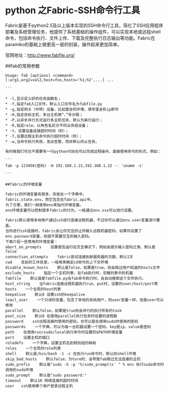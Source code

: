  # python 之Fabric-SSH命令行工具


Fabric是基于python2.5及以上版本实现的SSH命令行工具，简化了SSH应用程序部署及系统管理任务，他提供了系统基础的操作组件，可以实现本地或远程shell命令，包括命令执行、文件上传、下载及完整执行日志输出等功能。Fabric在paramiko的基础上做更高一层的封装，操作起来更加简单。

官网地址：http://www.fabfile.org/

##fab的常用参数
``````
Usage: fab [options] <command>[:arg1,arg2=val2,host=foo,hosts='h1;h2',...] ...

```

* -l,显示定义好的任务函数名；
* -f,指定fab入口文件，默认入口文件名为fabfile.py
* -g,指定网关（中转）设备，比如堡垒机环境，填写堡垒机ip即可
* -H,指定目标主机，多台主机用“，”号分隔；
* -P,以异步并行方式运行多主机任务，默认为串行运行；
* -R,指定role，以角色名区分不同业务组设备；
* -t，设置设备连接超时时间（秒）；
* -T,设置远程主机命令执行超时时间（秒）；
* -w,当命令执行失败，发出告警，而非默认终止任务。

有时候我们可已不需要写一行python代码也可以完成远程操作，直接使用命令的形式，例如：

```
fab -p 123456(密码) -H 192.168.1.21,192.168.1.22 -- 'uname -s'

```

##fabric的环境变量

fabric的环境变量有很多，存放在一个字典中，
fabric.state.env，而它包含在fabric.api中。
为了方便，我们一般使用env来指代环境变量。
env环境变量可以控制很多fabric的行为，一般通过env.xxx可以进行设置。
 
fabric默认使用本地用户通过ssh进行连接远程机器，不过你可以通过env.user变量进行覆盖。
当你进行ssh连接时，fabric会让你交互的让你输入远程机器密码，如果你设置了env.password变量，则就不需要交互的输入密码。
下面介绍一些常用的环境变量：
abort_on_prompts    设置是否运行在交互模式下，例如会提示输入密码之类，默认是false
connection_attempts    fabric尝试连接到新服务器的次数，默认1次
cwd    目前的工作目录，一般用来确定cd命令的上下文环境
disable_known_hosts    默认是false，如果是true，则会跳过用户知道的hosts文件
exclude_hosts    指定一个主机列表，在fab执行时，忽略列表中的机器
fabfile    默认值是fabfile.py在fab命令执行时，会自动搜索这个文件执行。
host_string    当fabric连接远程机器执行run、put时，设置的user/host/port等
hosts    一个全局的host列表
keepalive    默认0 设置ssh的keepalive
loacl_user    一个只读的变量，包含了本地的系统用户，同user变量一样，但是user可以修改
parallel    默认false，如果是true则会并行的执行所有的task
pool_size    默认0 在使用parallel执行任务时设置的进程数
password    ssh远程连接时使用的密码，也可以是在使用sudo时使用的密码
passwords    一个字典，可以为每一台机器设置一个密码，key是ip，value是密码
path    在使用run/sudo/local执行命令时设置的$PATH环境变量
port    设置主机的端口
roledefs    一个字典，设置主机名到规则组的映射
roles    一个全局的role列表
shell    默认是/bin/bash -1 -c 在执行run命令时，默认的shell环境
skip_bad_hosts    默认false，为ture时，会导致fab跳过无法连接的主机
sudo_prefix    默认值"sudo -S -p '%(sudo_prompt)s' " % env 执行sudo命令时调用的sudo环境
sudo_prompt    默认值"sudo password:"
timeout    默认10 网络连接的超时时间
user   ssh使用哪个用户登录远程主机
